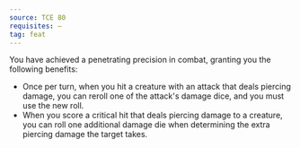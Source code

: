 ```yaml
---
source: TCE 80
requisites: —
tag: feat
---
```


You have achieved a penetrating precision in combat, granting you the following benefits:

- Once per turn, when you hit a creature with an attack that deals piercing damage, you can reroll one of the attack's damage dice, and you must use the new roll.
- When you score a critical hit that deals piercing damage to a creature, you can roll one additional damage die when determining the extra piercing damage the target takes.

